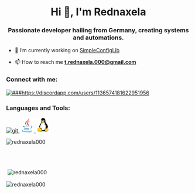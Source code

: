 <h1 align="center">Hi 👋, I'm Rednaxela</h1>
<h3 align="center">Passionate developer hailing from Germany, creating systems and automations.</h3>

- 🔭 I’m currently working on [SimpleConfigLib](https://github.com/Drachir000/SkyblockRPG)

- 📫 How to reach me **t.rednaxela.000@gmail.com**

<h3 align="left">Connect with me:</h3>
<p align="left">
<a href="https://discordapp.com/users/1136574181622951956" target="blank"><img align="center" src="https://raw.githubusercontent.com/rahuldkjain/github-profile-readme-generator/master/src/images/icons/Social/discord.svg" alt="###https://discordapp.com/users/1136574181622951956" height="30" width="40" /></a>
</p>

<h3 align="left">Languages and Tools:</h3>
<p align="left"> <a href="https://git-scm.com/" target="_blank" rel="noreferrer"> <img src="https://www.vectorlogo.zone/logos/git-scm/git-scm-icon.svg" alt="git" width="40" height="40"/> </a> <a href="https://www.java.com" target="_blank" rel="noreferrer"> <img src="https://raw.githubusercontent.com/devicons/devicon/master/icons/java/java-original.svg" alt="java" width="40" height="40"/> </a> <a href="https://www.linux.org/" target="_blank" rel="noreferrer"> <img src="https://raw.githubusercontent.com/devicons/devicon/master/icons/linux/linux-original.svg" alt="linux" width="40" height="40"/> </a> </p>

<p><img align="left" src="https://github-readme-stats.vercel.app/api/top-langs?username=rednaxela000&show_icons=true&theme=dark&locale=en&layout=compact" alt="rednaxela000" /></p>

</br></br></br></br>

<p>&nbsp;<img align="center" src="https://github-readme-stats.vercel.app/api?username=rednaxela000&show_icons=true&theme=dark&locale=en" alt="rednaxela000" /></p>


<p><img align="center" src="https://github-readme-streak-stats.herokuapp.com/?user=rednaxela000&theme=dark" alt="rednaxela000" /></p>

<!---
Rednaxela000/Rednaxela000 is a ✨ special ✨ repository because its `README.md` (this file) appears on your GitHub profile.
You can click the Preview link to take a look at your changes.
--->
